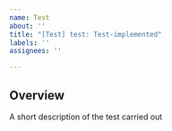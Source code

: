 ```yaml
---
name: Test
about: ''
title: "[Test] test: Test-implemented"
labels: ''
assignees: ''

---
```



## Overview

A short description of the test carried out